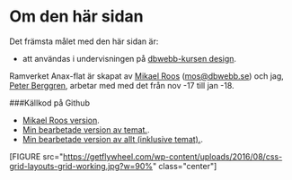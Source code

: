 Om den här sidan
==============================================

Det främsta målet med den här sidan är:

* att användas i undervisningen på [dbwebb-kursen design](http://dbwebb.se/design).

Ramverket Anax-flat är skapat av [Mikael Roos](https://mikaelroos.se) (mos@dbwebb.se) och jag, [Peter Berggren](https://sites.google.com/berggren.im/peter/startsida), arbetar med med det från nov -17 till jan -18.


###Källkod på Github

* [Mikael Roos version](git@github.com:canax/anax-flat.git).
* [Min bearbetade version av temat.](https://github.com/peterberggren/anax-flat-theme).
* [Min bearbetade version av allt (inklusive temat).](https://github.com/peterberggren/anax-flat-ver2).


[FIGURE src="https://getflywheel.com/wp-content/uploads/2016/08/css-grid-layouts-grid-working.jpg?w=90%" class="center"]

